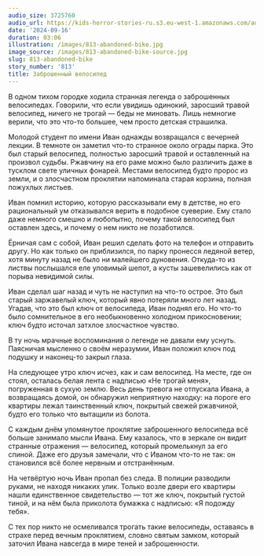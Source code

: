 ```yaml
---
audio_size: 3725760
audio_url: https://kids-horror-stories-ru.s3.eu-west-1.amazonaws.com/audio/813-abandoned-bike.mp3
date: '2024-09-16'
duration: 03:06
illustration: /images/813-abandoned-bike.jpg
image_source: /images/813-abandoned-bike-source.jpg
slug: 813-abandoned-bike
story_number: '813'
title: Заброшенный велосипед
---
```


В одном тихом городке ходила странная легенда о заброшенных велосипедах. Говорили, что если увидишь одинокий, заросший травой велосипед, ничего не трогай — беды не миновать. Лишь немногие верили, что это что-то большее, чем просто детская страшилка.

Молодой студент по имени Иван однажды возвращался с вечерней лекции. В темноте он заметил что-то странное около ограды парка. Это был старый велосипед, полностью заросший травой и оставленный на произвол судьбы. Ржавчину на его раме можно было различить даже в тусклом свете уличных фонарей. Местами велосипед будто пророс из земли, и о злосчастном проклятии напоминала старая корзина, полная пожухлых листьев.

Иван помнил историю, которую рассказывали ему в детстве, но его рациональный ум отказывался верить в подобное суеверие. Ему стало даже немного смешно и любопытно, почему такой велосипед был оставлен здесь, и почему о нем никто не позаботился.

Ёрничая сам с собой, Иван решил сделать фото на телефон и отправить другу. Но как только он приблизился, по парку пронесся ледяной ветер, хотя минуту назад не было ни малейшего дуновения. Откуда-то из листвы послышался еле уловимый шепот, а кусты зашевелились как от порыва невидимой силы.

Иван сделал шаг назад и чуть не наступил на что-то острое. Это был старый заржавелый ключ, который явно потеряли много лет назад. Угадав, что это был ключ от велосипеда, Иван поднял его. Но что-то было сомнительное в его необыкновенно холодном прикосновении; ключ будто источал затхлое злосчастное чувство.

В ту ночь мрачные воспоминания о легенде не давали ему уснуть. Паясничая мысленно о своём неразумии, Иван положил ключ под подушку и наконец-то закрыл глаза.

На следующее утро ключ исчез, как и сам велосипед. На месте, где он стоял, осталась белая лента с надписью «Не трогай меня», погруженная в сухую землю. Весь день тревога не отпускала Ивана, а возвращаясь домой, он обнаружил неприятную находку: на пороге его квартиры лежал таинственный ключ, покрытый свежей ржавчиной, будто его только что вытащили из болота.

С каждым днём упомянутое проклятие заброшенного велосипеда всё больше занимало мысли Ивана. Ему казалось, что в зеркале он видит странные отражения — велосипед, который промелькнул за его спиной. Даже его друзья замечали, что с Иваном что-то не так: он становился всё более нервным и отстранённым.

На четвёртую ночь Иван пропал без следа. В полиции разводили руками, не находя никаких улик. Только возле двери его квартиры нашли единственное свидетельство — тот же ключ, покрытый густой тиной, и на нём была приколота бумажка с надписью: «Я подожду тебя».

С тех пор никто не осмеливался трогать такие велосипеды, оставаясь в страхе перед вечным проклятием, словно святым замком, который заточил Ивана навсегда в мире теней и заброшенности.